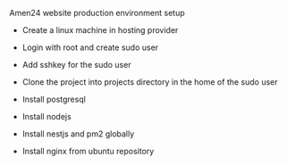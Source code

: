 Amen24 website production environment setup

- Create a linux machine in hosting provider
- Login with root and create sudo user
- Add sshkey for the sudo user
- Clone the project into projects directory in the home of the sudo user
- Install postgresql

- Install nodejs
- Install nestjs and pm2 globally
- Install nginx from ubuntu repository
